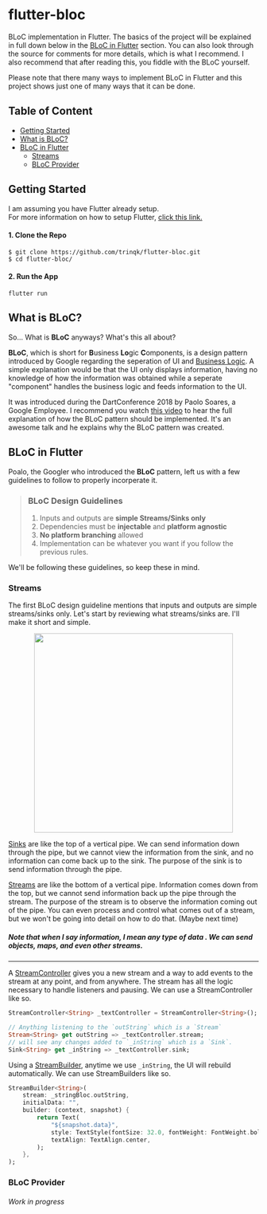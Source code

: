 
# flutter-bloc  
BLoC implementation in Flutter. The basics of the project will be explained in full down below in the [BLoC in Flutter](#bloc-in-flutter) section. You can also look through the source for comments for more details, which is what I recommend. I also recommend that after reading this, you fiddle with the BLoC yourself.  
  
Please note that there many ways to implement BLoC in Flutter and this project shows just one of many ways that it can be done.   
  
## Table of Content  
- [Getting Started](#getting-started)  
- [What is BLoC?](#what-is-bloc)  
- [BLoC in Flutter](#bloc-in-flutter)  
  - [Streams](#streams)  
  - [BLoC Provider](#bloc-provider)  
## Getting Started  
I am assuming you have Flutter already setup.  
For more information on how to setup Flutter, [click this link.](https://flutter.io/docs/get-started/install)  
#### 1. Clone the Repo  
```  
$ git clone https://github.com/trinqk/flutter-bloc.git  
$ cd flutter-bloc/  
```  
#### 2. Run the App  
```  
flutter run  
```  
## What is BLoC?  
So... What is **BLoC** anyways? What's this all about?  
  
**BLoC**, which is short for **B**usiness **Lo**gic **C**omponents, is a design pattern introduced by Google regarding the seperation of UI and [Business Logic](https://en.wikipedia.org/wiki/Business_logic). A simple explanation would be that the UI only displays information, having no knowledge of how the information was obtained while a seperate "component" handles the business logic and feeds information to the UI.

It was introduced during the DartConference 2018 by Paolo Soares, a Google Employee. I recommend you watch [this video](https://www.youtube.com/watch?v=PLHln7wHgPE&t=7s) to hear the full explanation of how the BLoC pattern should be implemented. It's an awesome talk and he explains why the BLoC pattern was created. 

## BLoC in Flutter

Poalo, the Googler who introduced the **BLoC** pattern, left us with a few guidelines to follow to properly incorperate it.

>### BLoC Design Guidelines
>1. Inputs and outputs are **simple Streams/Sinks only**
>2. Dependencies must be **injectable** and **platform agnostic**
>3. **No platform branching** allowed
>4. Implementation can be whatever you want if you follow the previous rules.

We'll be following these guidelines, so keep these in mind.

### Streams
The first BLoC design guideline mentions that inputs and outputs are simple streams/sinks only. Let's start by reviewing what streams/sinks are. I'll make it short and simple.

<div style="text-align:center"><img src =https://github.com/trinqk/flutter-bloc/blob/master/assets/streams.png?raw=true height="400"></div>

[Sinks](https://api.dartlang.org/stable/2.1.0/dart-core/Sink-class.html)  are like the top of a vertical pipe. We can send information down through the pipe, but we cannot view the information from the sink, and no information can come back up to the sink. The purpose of the sink is to send information through the pipe.

[Streams](https://api.dartlang.org/stable/2.1.0/dart-async/Stream-class.html) are like the bottom of a vertical pipe. Information comes down from the top, but we cannot send information back up the pipe through the stream. The purpose of the stream is to observe the information coming out of the pipe. You can even process and control what comes out of a stream, but we won't be going into detail on how to do that. (Maybe next time)

##### Note that when I say information, I mean any type of data . We can send objects, maps, and even other streams. 

---

A [StreamController](https://api.dartlang.org/stable/2.1.0/dart-async/StreamController-class.html) gives you a new stream and a way to add events to the stream at any point, and from anywhere. The stream has all the logic necessary to handle listeners and pausing. We can use a StreamController like so.

```dart
StreamController<String> _textController = StreamController<String>();

// Anything listening to the `outString` which is a `Stream` 
Stream<String> get outString => _textController.stream;
// will see any changes added to `_inString` which is a `Sink`. 
Sink<String> get _inString => _textController.sink;
```

Using a [StreamBuilder](https://docs.flutter.io/flutter/widgets/StreamBuilder-class.html), anytime we use `_inString`,  the UI will rebuild automatically. We can use StreamBuilders like so.
```dart
StreamBuilder<String>(
	stream: _stringBloc.outString,
	initialData: "",
	builder: (context, snapshot) {
		return Text(
			"${snapshot.data}", 
			style: TextStyle(fontSize: 32.0, fontWeight: FontWeight.bold), 
			textAlign: TextAlign.center,
		);
	},
);
```

### BLoC Provider
###### Work in progress
